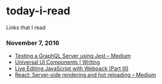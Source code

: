 # today-i-read
Links that I read

### November 7, 2016
- [Testing a GraphQL Server using Jest – Medium](https://medium.com/@sibelius/testing-a-graphql-server-using-jest-4e00d0e4980e#.qtu94nw45) 
- [Universal UI Components | Writing](http://jxnblk.com/writing/posts/universal-ui-components/) 
- [Live Editing JavaScript with Webpack (Part III)](http://jlongster.com/Backend-Apps-with-Webpack--Part-III) 
- [React: Server-side rendering and hot reloading – Medium](https://medium.com/@justinjung04/react-server-side-rendering-and-hot-reloading-ffb87ca81a89#.vet5yenym) 
